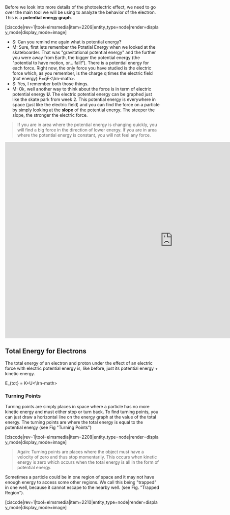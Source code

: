 Before we look into more details of the photoelectric effect, we need to go over the main tool we will be using to analyze the behavior of the electron. This is a **potential energy graph**.

[ciscode|rev=1|tool=elmsmedia|item=2206|entity_type=node|render=display_mode|display_mode=image]

- S: Can you remind me again what is potential energy?
- M: Sure, first lets remember the Potetial Energy when we looked at the skateboarder. That was "gravitational potential energy" and the further you were away from Earth, the bigger the potential energy (the "potential to have motion, or... fall!"). There is a potential energy for each force. Right now, the only force you have studied is the electric force which, as you remember, is the charge q times the electric field (not energy) <lrn-math>F=qE<\lrn-math>.
- S: Yes, I remember both those things.
- M: Ok, well another way to think about the force is in term of electric potential energy **U**. The electric potential energy can be graphed just like the skate park from week 2. This potential energy is everywhere in space (just like the electric field) and you can find the force on a particle by simply looking at the **slope** of the potential energy. The steeper the slope, the stronger the electric force.

> If you are in area where the potential energy is changing quickly, you will find a big force in the direction of lower energy. If you are in area where the potential energy is constant, you will not feel any force. 


<iframe src="https://h5p.org/h5p/embed/86011" width="1090" height="638" frameborder="0" allowfullscreen="allowfullscreen"></iframe><script src="https://h5p.org/sites/all/modules/h5p/library/js/h5p-resizer.js" charset="UTF-8"></script>

## Total Energy for Electrons

The total energy of an electron and proton under the effect of an electric force with electric potential energy is, like before, just its potential energy + kinetic energy.

<lrn-math>E_{tot} = K+U<\lrn-math>

### Turning Points

Turning points are simply places in space where a particle has no more kinetic energy and must either stop or turn back. To find turning points, you can just draw a horizontal line on the energy graph at the value of the total energy. The turning points are where the total energy is equal to the potential energy (see Fig "Turning Points")

[ciscode|rev=1|tool=elmsmedia|item=2208|entity_type=node|render=display_mode|display_mode=image]

> Again: Turning points are places where the object must have a velocity of zero and thus stop momentarily. This occurs when kinetic energy is zero which occurs when the total energy is all in the form of potential energy. 

Sometimes a particle could be in one region of space and it may not have enough energy to access some other regions. We call this being "trapped" in one well, because it cannot escape to the nearby well. (see Fig. "Trapped Region").

[ciscode|rev=1|tool=elmsmedia|item=2210|entity_type=node|render=display_mode|display_mode=image]